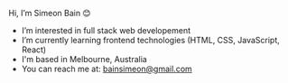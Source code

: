 Hi, I’m Simeon Bain 😊

- I’m interested in full stack web developement
- I’m currently learning frontend technologies (HTML, CSS, JavaScript, React)
- I'm based in Melbourne, Australia
- You can reach me at: bainsimeon@gmail.com

<!---
simeonbain/simeonbain is a ✨ special ✨ repository because its `README.md` (this file) appears on your GitHub profile.
You can click the Preview link to take a look at your changes.
--->
